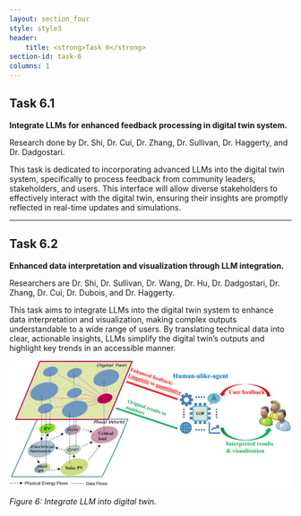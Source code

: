 ```yaml
---
layout: section_four
style: style3
header:
    title: <strong>Task 6</strong>
section-id: task-6
columns: 1
---
```


## <strong>Task 6.1</strong>

**Integrate LLMs for enhanced feedback processing in digital twin system.**

Research done by Dr. Shi, Dr. Cui, Dr. Zhang, Dr. Sullivan, Dr. Haggerty, and
Dr. Dadgostari.

This task is dedicated to incorporating advanced LLMs into the digital twin
system, specifically to process feedback from community leaders, stakeholders,
and users. This interface will allow diverse stakeholders to effectively
interact with the digital twin, ensuring their insights are promptly reflected
in real-time updates and simulations.

---

## <strong>Task 6.2</strong>

**Enhanced data interpretation and visualization through LLM integration.**

Researchers are Dr. Shi, Dr. Sullivan, Dr. Wang, Dr. Hu, Dr. Dadgostari,
Dr. Zhang, Dr. Cui, Dr. Dubois, and Dr. Haggerty.

This task aims to integrate LLMs into the digital twin system to enhance data
interpretation and visualization, making complex outputs understandable to a
wide range of users. By translating technical data into clear, actionable
insights, LLMs simplify the digital twin’s outputs and highlight key trends in
an accessible manner.

![Integrate LLM into digital twin.](/images/research-tasks/task-6-2.png)

*Figure 6: Integrate LLM into digital twin.*

